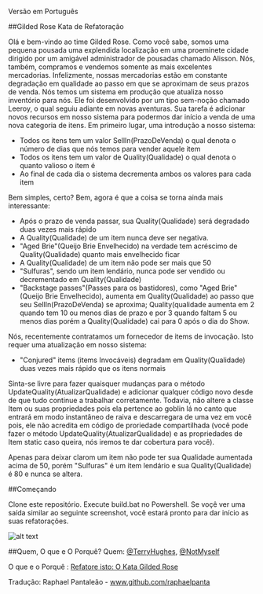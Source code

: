 Versão em Português

##Gilded Rose Kata de Refatoração

Olá e bem-vindo ao time Gilded Rose. Como você sabe, somos uma pequena pousada uma
explendida localização em uma proeminete cidade dirigido por um amigável administrador 
de pousadas chamado Alisson. Nós, também, compramos e vendemos somente as mais excelentes 
mercadorias. Infelizmente, nossas mercadorias estão em constante degradação em qualidade 
ao passo em que se aproximam de seus prazos de venda. Nós temos um sistema em produção 
que atualiza nosso inventório para nós. Ele foi desenvolvido por um tipo sem-noção chamado 
Leeroy, o qual seguiu adiante em novas aventuras. Sua tarefa é adicionar novos recursos em 
nosso sistema para podermos dar início a venda de uma nova categoria de itens. Em primeiro 
lugar, uma introdução a nosso sistema:

- Todos os itens tem um valor SellIn(PrazoDeVenda) o qual denota o número de dias que nós temos para vender aquele item
- Todos os itens tem um valor de Quality(Qualidade) o qual denota o quanto valioso o item é
- Ao final de cada dia o sistema decrementa ambos os valores para cada item

Bem simples, certo? Bem, agora é que a coisa se torna ainda mais interessante:

- Após o prazo de venda passar, sua Quality(Qualidade) será degradado duas vezes mais rápido 
- A Quality(Qualidade) de um item nunca deve ser negativa.
- "Aged Brie"(Queijo Brie Envelhecido) na verdade tem acréscimo de Quality(Qualidade) quanto mais envelhecido ficar
- A Quality(Qualidade) de um item não pode ser mais que 50
- "Sulfuras", sendo um item lendário, nunca pode ser vendido ou decrementado em Quality(Qualidade)
- "Backstage passes"(Passes para os bastidores), como "Aged Brie"(Queijo Brie Envelhecido), aumenta em Quality(Qualidade) ao passo que seu SellIn(PrazoDeVenda) se aproxima; Quality(qualidade aumenta em 2 quando tem 10 ou menos dias de prazo e por 3 quando faltam 5 ou menos dias porém a Quality(Qualidade) cai para 0 após o dia do Show.

Nós, recentemente contratamos um fornecedor de items de invocação. Isto requer uma
atualização em nosso sistema:

- "Conjured" items (items Invocáveis) degradam em Quality(Qualidade) duas vezes mais rápido que os itens normais

Sinta-se livre para fazer quaisquer mudanças para o método UpdateQuality(AtualizarQualidade) 
e adicionar qualquer código novo desde de que tudo continue a trabalhar corretamente. Todavia, 
não altere a classe Item ou suas propriedades pois ela pertence ao goblin lá no canto que entrará
em modo instantâneo de raiva e descarregara de uma vez em você pois, ele não acredita em código de 
proriedade compartilhada (você pode fazer o método UpdateQuality(AtualizarQualidade) e as propriedades 
de Item static caso queira, nós iremos te dar cobertura para você).

Apenas para deixar clarom um item não pode ter sua Qualidade aumentada
acima de 50, porém "Sulfuras" é um item lendário e sua Quality(Qualidade) é 80 e nunca se altera.

##Começando

Clone este repositório. Execute build.bat no Powershell. Se voçê ver
uma saída similar ao seguinte screenshot, você estará pronto para 
dar início as suas refatorações.

![alt text](images/build_output.png "Saída com a Build em bom estado")

##Quem, O que e O Porquê?
Quem: [@TerryHughes](https://twitter.com/TerryHughes), [@NotMyself](https://twitter.com/NotMyself)

O que e o Porquê : [Refatore isto: O Kata Gilded Rose](http://iamnotmyself.com/2011/02/13/refactor-this-the-gilded-rose-kata/)

Tradução: Raphael Pantaleão - www.github.com/raphaelpanta
